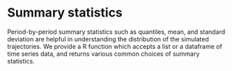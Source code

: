 # Summary statistics 

Period-by-period summary statistics such as quantiles, mean, and standard deviation are helpful in understanding the distribution of the simulated trajectories. 
We provide a R function which accepts a list or a dataframe of time series data, and returns various common choices of summary statistics. 


